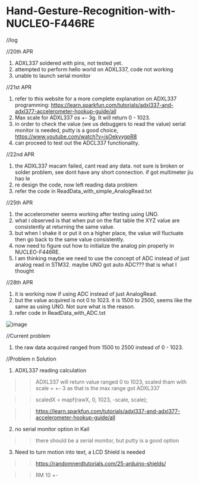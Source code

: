 # Hand-Gesture-Recognition-with-NUCLEO-F446RE


//log

//20th APR
1. ADXL337 soldered with pins, not tested yet.
2. attempted to perform hello world on ADXL337, code not working
3. unable to launch serial monitor

//21st APR
1. refer to this website for a more complete explanation on ADXL337 programming: https://learn.sparkfun.com/tutorials/adxl337-and-adxl377-accelerometer-hookup-guide/all
2. Max scale for ADXL337 os +- 3g. It will return 0 - 1023.
3. in order to check the value (we us debuggers to read the value) serial monitor is needed, putty is a good choice, https://www.youtube.com/watch?v=isOekyygpR8
4. can proceed to test out the ADCL337 functionality.

//22nd APR
1. the ADXL337 macam failed, cant read any data. not sure is broken or solder problem, see dont have any short connection. if got multimeter jiu hao le
2. re design the code, now left reading data problem
3. refer the code in ReadData_with_simple_AnalogRead.txt

//25th APR
1. the accelerometer seems working after testing using UNO.
2. what i observed is that when put on the flat table the XYZ value are consistently at returning the same value.
3. but when I shake it or put it on a higher place, the value will fluctuate then go back to the same value consistently.
4. now need to figure out how to initialize the analog pin properly in NUCLEO-F446RE.
5. I am thinking maybe we need to use the concept of ADC instead of just analog read in STM32. maybe UNO got auto ADC??? that is what I thought

//28th APR
1. it is working now if using ADC instead of just AnalogRead.
2. but the value acquired is not 0 to 1023. it is 1500 to 2500, seems like the same as using UNO. Not sure what is the reason.
3. refer code in ReadData_with_ADC.txt

![image](https://user-images.githubusercontent.com/55950816/116252847-869e6480-a7a2-11eb-81b9-3718e669c62f.png)


//Current problem
1. the raw data acquired ranged from 1500 to 2500 instead of 0 - 1023.

//Problem n Solution
1. ADXL337 reading calculation
>> ADXL337 will return value ranged 0 to 1023, scaled tham with scale = +- 3 as that is the max range got ADXL337

>> scaledX = mapf(rawX, 0, 1023, -scale, scale);

>> https://learn.sparkfun.com/tutorials/adxl337-and-adxl377-accelerometer-hookup-guide/all

2. no serial monitor option in Kail
>> there should be a serial monitor, but putty is a good option

3. Need to turn motion into text, a LCD Shield is needed
>> https://randomnerdtutorials.com/25-arduino-shields/

>> RM 10 +-



